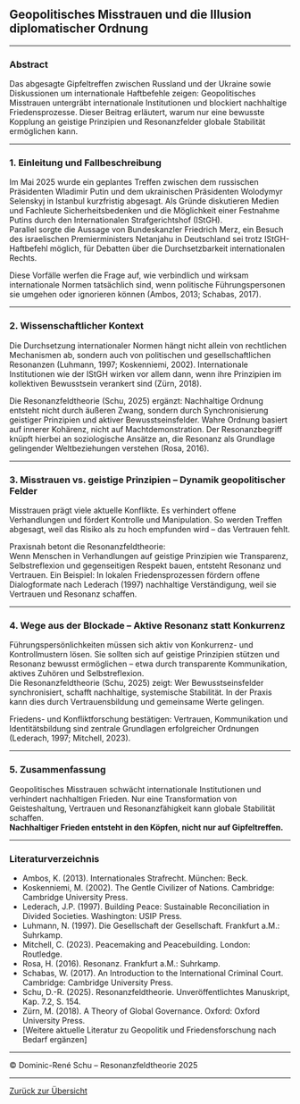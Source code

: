 ## Geopolitisches Misstrauen und die Illusion diplomatischer Ordnung

---

### Abstract

Das abgesagte Gipfeltreffen zwischen Russland und der Ukraine sowie Diskussionen um internationale Haftbefehle zeigen: Geopolitisches Misstrauen untergräbt internationale Institutionen und blockiert nachhaltige Friedensprozesse. Dieser Beitrag erläutert, warum nur eine bewusste Kopplung an geistige Prinzipien und Resonanzfelder globale Stabilität ermöglichen kann.

---

### 1. Einleitung und Fallbeschreibung

Im Mai 2025 wurde ein geplantes Treffen zwischen dem russischen Präsidenten Wladimir Putin und dem ukrainischen Präsidenten Wolodymyr Selenskyj in Istanbul kurzfristig abgesagt. Als Gründe diskutieren Medien und Fachleute Sicherheitsbedenken und die Möglichkeit einer Festnahme Putins durch den Internationalen Strafgerichtshof (IStGH).  
Parallel sorgte die Aussage von Bundeskanzler Friedrich Merz, ein Besuch des israelischen Premierministers Netanjahu in Deutschland sei trotz IStGH-Haftbefehl möglich, für Debatten über die Durchsetzbarkeit internationalen Rechts.

Diese Vorfälle werfen die Frage auf, wie verbindlich und wirksam internationale Normen tatsächlich sind, wenn politische Führungspersonen sie umgehen oder ignorieren können (Ambos, 2013; Schabas, 2017).

---

### 2. Wissenschaftlicher Kontext

Die Durchsetzung internationaler Normen hängt nicht allein von rechtlichen Mechanismen ab, sondern auch von politischen und gesellschaftlichen Resonanzen (Luhmann, 1997; Koskenniemi, 2002). Internationale Institutionen wie der IStGH wirken vor allem dann, wenn ihre Prinzipien im kollektiven Bewusstsein verankert sind (Zürn, 2018).

Die Resonanzfeldtheorie (Schu, 2025) ergänzt: Nachhaltige Ordnung entsteht nicht durch äußeren Zwang, sondern durch Synchronisierung geistiger Prinzipien und aktiver Bewusstseinsfelder. Wahre Ordnung basiert auf innerer Kohärenz, nicht auf Machtdemonstration. Der Resonanzbegriff knüpft hierbei an soziologische Ansätze an, die Resonanz als Grundlage gelingender Weltbeziehungen verstehen (Rosa, 2016).

---

### 3. Misstrauen vs. geistige Prinzipien – Dynamik geopolitischer Felder

Misstrauen prägt viele aktuelle Konflikte. Es verhindert offene Verhandlungen und fördert Kontrolle und Manipulation. So werden Treffen abgesagt, weil das Risiko als zu hoch empfunden wird – das Vertrauen fehlt.

Praxisnah betont die Resonanzfeldtheorie:  
Wenn Menschen in Verhandlungen auf geistige Prinzipien wie Transparenz, Selbstreflexion und gegenseitigen Respekt bauen, entsteht Resonanz und Vertrauen. Ein Beispiel: In lokalen Friedensprozessen fördern offene Dialogformate nach Lederach (1997) nachhaltige Verständigung, weil sie Vertrauen und Resonanz schaffen.

---

### 4. Wege aus der Blockade – Aktive Resonanz statt Konkurrenz

Führungspersönlichkeiten müssen sich aktiv von Konkurrenz- und Kontrollmustern lösen. Sie sollten sich auf geistige Prinzipien stützen und Resonanz bewusst ermöglichen – etwa durch transparente Kommunikation, aktives Zuhören und Selbstreflexion.  
Die Resonanzfeldtheorie (Schu, 2025) zeigt: Wer Bewusstseinsfelder synchronisiert, schafft nachhaltige, systemische Stabilität. In der Praxis kann dies durch Vertrauensbildung und gemeinsame Werte gelingen.

Friedens- und Konfliktforschung bestätigen: Vertrauen, Kommunikation und Identitätsbildung sind zentrale Grundlagen erfolgreicher Ordnungen (Lederach, 1997; Mitchell, 2023).

---

### 5. Zusammenfassung

Geopolitisches Misstrauen schwächt internationale Institutionen und verhindert nachhaltigen Frieden. Nur eine Transformation von Geisteshaltung, Vertrauen und Resonanzfähigkeit kann globale Stabilität schaffen.  
**Nachhaltiger Frieden entsteht in den Köpfen, nicht nur auf Gipfeltreffen.**

---

### Literaturverzeichnis

- Ambos, K. (2013). Internationales Strafrecht. München: Beck.
- Koskenniemi, M. (2002). The Gentle Civilizer of Nations. Cambridge: Cambridge University Press.
- Lederach, J.P. (1997). Building Peace: Sustainable Reconciliation in Divided Societies. Washington: USIP Press.
- Luhmann, N. (1997). Die Gesellschaft der Gesellschaft. Frankfurt a.M.: Suhrkamp.
- Mitchell, C. (2023). Peacemaking and Peacebuilding. London: Routledge.
- Rosa, H. (2016). Resonanz. Frankfurt a.M.: Suhrkamp.
- Schabas, W. (2017). An Introduction to the International Criminal Court. Cambridge: Cambridge University Press.
- Schu, D.-R. (2025). Resonanzfeldtheorie. Unveröffentlichtes Manuskript, Kap. 7.2, S. 154.
- Zürn, M. (2018). A Theory of Global Governance. Oxford: Oxford University Press.
- [Weitere aktuelle Literatur zu Geopolitik und Friedensforschung nach Bedarf ergänzen]

---

© Dominic-René Schu – Resonanzfeldtheorie 2025

---

[Zurück zur Übersicht](../../../README.md)